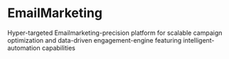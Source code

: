 # EmailMarketing
Hyper-targeted Emailmarketing-precision platform for scalable campaign optimization and data-driven engagement-engine featuring intelligent-automation capabilities
